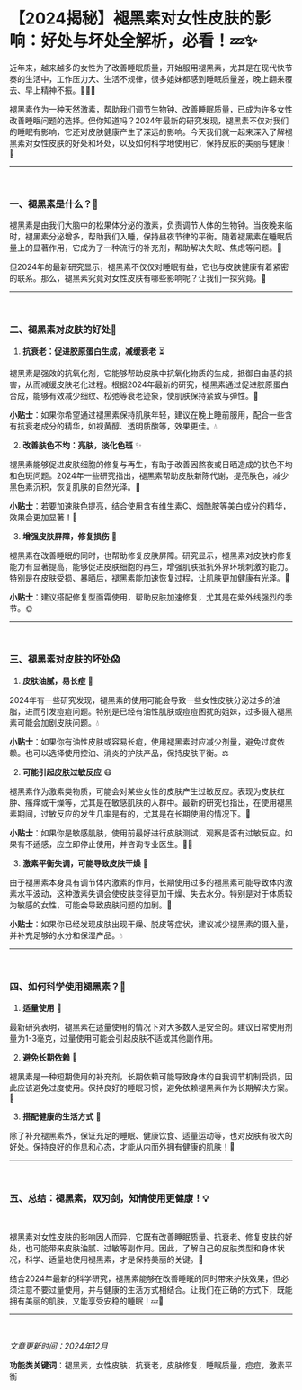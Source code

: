 # 【2024揭秘】褪黑素对女性皮肤的影响：好处与坏处全解析，必看！💤✨

近年来，越来越多的女性为了改善睡眠质量，开始服用褪黑素，尤其是在现代快节奏的生活中，工作压力大、生活不规律，很多姐妹都感到睡眠质量差，晚上翻来覆去、早上精神不振。💆‍♀️💤

褪黑素作为一种天然激素，帮助我们调节生物钟、改善睡眠质量，已成为许多女性改善睡眠问题的选择。但你知道吗？2024年最新的研究发现，褪黑素不仅对我们的睡眠有影响，它还对皮肤健康产生了深远的影响。今天我们就一起来深入了解褪黑素对女性皮肤的好处和坏处，以及如何科学地使用它，保持皮肤的美丽与健康！🌟

---
<br>

### 一、褪黑素是什么？🧠

褪黑素是由我们大脑中的松果体分泌的激素，负责调节人体的生物钟。当夜晚来临时，褪黑素分泌增多，帮助我们入睡，保持昼夜节律的平衡。随着褪黑素在睡眠质量上的显著作用，它成为了一种流行的补充剂，帮助解决失眠、焦虑等问题。📅

但2024年的最新研究显示，褪黑素不仅仅对睡眠有益，它也与皮肤健康有着紧密的联系。那么，褪黑素究竟对女性皮肤有哪些影响呢？让我们一探究竟。🌿

---
<br>

### 二、褪黑素对皮肤的好处💖

1. **抗衰老：促进胶原蛋白生成，减缓衰老** ⏳

褪黑素是强效的抗氧化剂，它能够帮助皮肤中抗氧化物质的生成，抵御自由基的损害，从而减缓皮肤老化过程。根据2024年最新的研究，褪黑素通过促进胶原蛋白合成，能够有效减少细纹、松弛等衰老迹象，使肌肤保持紧致与弹性。🌱

**小贴士**：如果你希望通过褪黑素保持肌肤年轻，建议在晚上睡前服用，配合一些含有抗衰老成分的精华，如视黄醇、透明质酸等，效果更佳。💧

2. **改善肤色不均：亮肤，淡化色斑** ✨

褪黑素能够促进皮肤细胞的修复与再生，有助于改善因熬夜或日晒造成的肤色不均和色斑问题。2024年一些研究指出，褪黑素帮助皮肤新陈代谢，提亮肤色，减少黑色素沉积，恢复肌肤的自然光泽。🌸

**小贴士**：若要加速肤色提亮，结合使用含有维生素C、烟酰胺等美白成分的精华，效果会更加显著！🌟

3. **增强皮肤屏障，修复损伤** 💪

褪黑素在改善睡眠的同时，也帮助修复皮肤屏障。研究显示，褪黑素对皮肤的修复能力有显著提高，能够促进皮肤细胞的再生，增强肌肤抵抗外界环境刺激的能力。特别是在皮肤受损、暴晒后，褪黑素能加速恢复过程，让肌肤更加健康有光泽。🌿

**小贴士**：建议搭配修复型面霜使用，帮助皮肤加速修复，尤其是在紫外线强烈的季节。🌞

---
<br>

### 三、褪黑素对皮肤的坏处😱

1. **皮肤油腻，易长痘** 😬

2024年有一些研究发现，褪黑素的使用可能会导致一些女性皮肤分泌过多的油脂，进而引发痘痘问题。特别是已经有油性肌肤或痘痘困扰的姐妹，过多摄入褪黑素可能会加剧皮肤问题。💧

**小贴士**：如果你有油性皮肤或容易长痘，使用褪黑素时应减少剂量，避免过度依赖。也可以选择使用控油、消炎的护肤产品，保持皮肤平衡。⚖️

2. **可能引起皮肤过敏反应** 😷

褪黑素作为激素类物质，可能会对某些女性的皮肤产生过敏反应。表现为皮肤红肿、瘙痒或干燥等，尤其是在敏感肌肤的人群中。最新的研究也指出，在使用褪黑素期间，过敏反应的发生几率是有的，尤其是在长期使用的情况下。🌱

**小贴士**：如果你是敏感肌肤，使用前最好进行皮肤测试，观察是否有过敏反应。如果有不适感，应立即停止使用，并咨询专业医生。👩‍⚕️

3. **激素平衡失调，可能导致皮肤干燥** 🌵

由于褪黑素本身具有调节体内激素的作用，长期使用过多的褪黑素可能导致体内激素水平波动，这种激素失调会使皮肤变得更加干燥、失去水分。特别是对于体质较为敏感的女性，可能会导致皮肤问题的加剧。🚫

**小贴士**：如果你已经发现皮肤出现干燥、脱皮等症状，建议减少褪黑素的摄入量，并补充足够的水分和保湿产品。💧

---
<br>

### 四、如何科学使用褪黑素？🔐

1. **适量使用** 🥄

最新研究表明，褪黑素在适量使用的情况下对大多数人是安全的。建议日常使用剂量为1-3毫克，过量使用可能会引起皮肤不适或其他副作用。

2. **避免长期依赖** 🚫

褪黑素是一种短期使用的补充剂，长期依赖可能导致身体的自我调节机制受损，因此应该避免过度使用。保持良好的睡眠习惯，避免依赖褪黑素作为长期解决方案。🌙

3. **搭配健康的生活方式** 🍏

除了补充褪黑素外，保证充足的睡眠、健康饮食、适量运动等，也对皮肤有极大的好处。保持良好的作息和心态，才能从内而外拥有健康的肌肤！💪

---
<br>

### 五、总结：褪黑素，双刃剑，知情使用更健康！💡
<br>

褪黑素对女性皮肤的影响因人而异，它既有改善睡眠质量、抗衰老、修复皮肤的好处，也可能带来皮肤油腻、过敏等副作用。因此，了解自己的皮肤类型和身体状况，科学、适量地使用褪黑素，才是保持美丽的关键。🌟

结合2024年最新的科学研究，褪黑素能够在改善睡眠的同时带来护肤效果，但必须注意不要过量使用，并与健康的生活方式相结合。让我们在正确的方式下，既能拥有美丽的肌肤，又能享受安稳的睡眠！💤💖

---
<br>

*文章更新时间：2024年12月*  

**功能类关键词**：褪黑素，女性皮肤，抗衰老，皮肤修复，睡眠质量，痘痘，激素平衡